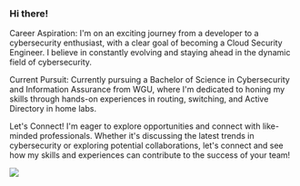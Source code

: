 ### Hi there!

Career Aspiration: I'm on an exciting journey from a developer to a cybersecurity enthusiast, with a clear goal of becoming a Cloud Security Engineer. I believe in constantly evolving and staying ahead in the dynamic field of cybersecurity.

Current Pursuit: Currently pursuing a Bachelor of Science in Cybersecurity and Information Assurance from WGU, where I'm dedicated to honing my skills through hands-on experiences in routing, switching, and Active Directory in home labs.

Let's Connect! I'm eager to explore opportunities and connect with like-minded professionals. Whether it's discussing the latest trends in cybersecurity or exploring potential collaborations, let's connect and see how my skills and experiences can contribute to the success of your team!

<a href="mailto:cyb3rjutsu@gmail.com?"><img src="https://img.shields.io/badge/gmail-%23DD0031.svg?&style=for-the-badge&logo=gmail&logoColor=black"/></a>

